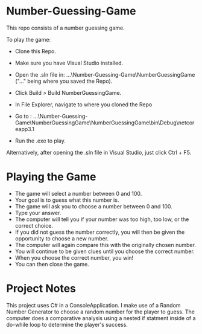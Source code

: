 # Number-Guessing-Game
This repo consists of a number guessing game.

To play the game:
- Clone this Repo.
- Make sure you have Visual Studio installed.
- Open the .sln file in: ...\Number-Guessing-Game\NumberGuessingGame ("..." being where you saved the Repo).
- Click Build > Build NumberGuessingGame.

- In File Explorer, navigate to where you cloned the Repo
- Go to : ...\Number-Guessing-Game\NumberGuessingGame\NumberGuessingGame\bin\Debug\netcoreapp3.1
- Run the .exe to play.

Alternatively, after opening the .sln file in Visual Studio, just click Ctrl + F5.

# Playing the Game

- The game will select a number between 0 and 100.
- Your goal is to guess what this number is.
- The game will ask you to choose a number between 0 and 100.
- Type your answer.
- The computer will tell you if your number was too high, too low, or the correct choice.
- If you did not guess the number correctly, you will then be given the opportunity to choose a new number.
- The computer will again compare this with the originally chosen number.
- You will continue to be given clues until you choose the correct number.
- When you choose the correct number, you win!
- You can then close the game.

# Project Notes
This project uses C# in a ConsoleApplication.
I make use of a Random Number Generator to choose a random number for the player to guess.
The computer does a comparative analysis using a nested if statment inside of a do-while loop to determine the player's success.
